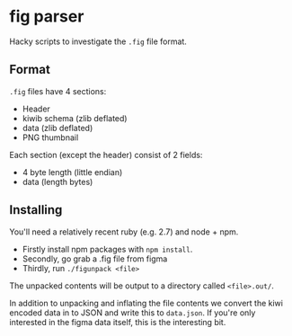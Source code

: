 # fig parser

Hacky scripts to investigate the `.fig` file format.

## Format

`.fig` files have 4 sections:
- Header
- kiwib schema (zlib deflated)
- data (zlib deflated)
- PNG thumbnail

Each section (except the header) consist of 2 fields:
- 4 byte length (little endian)
- data (length bytes)

## Installing
You'll need a relatively recent ruby (e.g. 2.7) and node + npm.

- Firstly install npm packages with `npm install`.
- Secondly, go grab a .fig file from figma
- Thirdly, run `./figunpack <file>`

The unpacked contents will be output to a directory called `<file>.out/`.

In addition to unpacking and inflating the file contents we convert the kiwi encoded data in to JSON and write this to `data.json`. If you're only interested in the figma data itself, this is the interesting bit.

